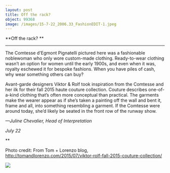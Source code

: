 ```yaml
---
layout: post
title: Off the rack? 
object: 99368
image: /images/15-7-22_2006.33_FashionEDIT-1.jpeg
---
```

**Off the rack? **

****

The Comtesse d'Egmont Pignatelli pictured here was a fashionable noblewoman who only wore custom-made clothing. Ready-to-wear clothing wasn’t an option for women until the early 1900s, and even when it was, royalty eschewed it for bespoke fashions. When you have piles of cash, why wear something others can buy?

Avant-garde designers Viktor & Rolf took inspiration from the Comtesse and her ilk for their fall 2015 haute couture collection. Couture describes one-of-a-kind clothing that’s often more conceptual than practical. The garments make the wearer appear as if she’s taken a painting off the wall and bent it, frame and all, into something resembling a garment. If the Comtesse were around today, she’d likely be seated in the front row of the runway show. 

*—Juline Chevalier, Head of Interpretation*

*July 22*

**

Photo credit: From Tom + Lorenzo blog, http://tomandlorenzo.com/2015/07/viktor-rolf-fall-2015-couture-collection/

![]({{siteurl.base}}/images/15-7-22_2006.33_FashionEDIT-1.jpeg)

